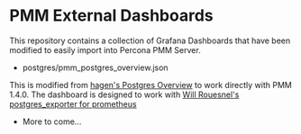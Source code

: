 # PMM External Dashboards

This repository contains a collection of Grafana Dashboards
that have been modified to easily import into
Percona PMM Server.

* postgres/pmm_postgres_overview.json

This is modified from [hagen's Postgres Overview](https://grafana.com/dashboards/455) to work directly with PMM 1.4.0.  The dashboard is designed to work with [Will Rouesnel's postgres_exporter for prometheus](https://github.com/wrouesnel/postgres_exporter)

* More to come...




